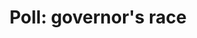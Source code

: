 ---
layout: post
title: 'Poll: governor&#39;s race'
story: 'http://www.bostonglobe.com/2014/06/05/poll-governor-election-candidates/rnLiEf8tFWjjaPFxXRvwRK/story.html'
text: 'Weekly updating charts of the governor&#39;s race in Massachusetts.'
vimeo: '<iframe src="//player.vimeo.com/video/97482925?title=0&amp;byline=0&amp;portrait=0&amp;color=ffffff" width="640" height="372" frameborder="0" webkitallowfullscreen mozallowfullscreen allowfullscreen></iframe>'
mobile: 'poll'
---
